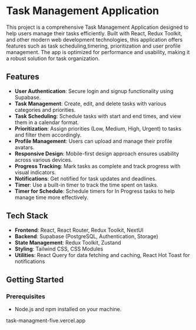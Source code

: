 # Task Management Application

This project is a comprehensive Task Management Application designed to help users manage their tasks efficiently. Built with React, Redux Toolkit, and other modern web development technologies, this application offers features such as task scheduling,timering, prioritization and user profile management. The app is optimized for performance and usability, making it a robust solution for task organization.

## Features

- **User Authentication**: Secure login and signup functionality using Supabase.
- **Task Management**: Create, edit, and delete tasks with various categories and priorities.
- **Task Scheduling**: Schedule tasks with start and end times, and view them in a calendar format.
- **Prioritization**: Assign priorities (Low, Medium, High, Urgent) to tasks and filter them accordingly.
- **Profile Management**: Users can upload and manage their profile avatars.
- **Responsive Design**: Mobile-first design approach ensures usability across various devices.
- **Progress Tracking**: Mark tasks as complete and track progress with visual indicators.
- **Notifications**: Get notified for task updates and deadlines.
- **Timer**: Use a built-in timer to track the time spent on tasks.
- **Timer for Schedule**: Schedule timers for In Progress tasks to help manage time more effectively.

## Tech Stack

- **Frontend**: React, React Router, Redux Toolkit, NextUI
- **Backend**: Supabase (PostgreSQL, Authentication, Storage)
- **State Management**: Redux Toolkit, Zustand
- **Styling**: Tailwind CSS, CSS Modules
- **Utilities**: React Query for data fetching and caching, React Hot Toast for notifications

## Getting Started

### Prerequisites

- Node.js and npm installed on your machine.

task-managment-five.vercel.app
